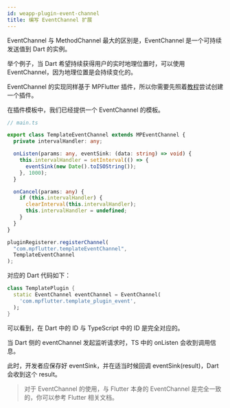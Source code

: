 ```yaml
---
id: weapp-plugin-event-channel
title: 编写 EventChannel 扩展
---
```


EventChannel 与 MethodChannel 最大的区别是，EventChannel 是一个可持续发送值到 Dart 的实例。

举个例子，当 Dart 希望持续获得用户的实时地理位置时，可以使用 EventChannel，因为地理位置是会持续变化的。

EventChannel 的实现同样基于 MPFlutter 插件，所以你需要先照着[教程](./weapp-5-plugin-method-channel.md)尝试创建一个插件。

在插件模板中，我们已经提供一个 EventChannel 的模板。

```typescript
// main.ts

export class TemplateEventChannel extends MPEventChannel {
  private intervalHandler: any;

  onListen(params: any, eventSink: (data: string) => void) {
    this.intervalHandler = setInterval(() => {
      eventSink(new Date().toISOString());
    }, 1000);
  }

  onCancel(params: any) {
    if (this.intervalHandler) {
      clearInterval(this.intervalHandler);
      this.intervalHandler = undefined;
    }
  }
}

pluginRegisterer.registerChannel(
  "com.mpflutter.templateEventChannel",
  TemplateEventChannel
);
```

对应的 Dart 代码如下：

```dart
class TemplatePlugin {
  static EventChannel eventChannel = EventChannel(
    'com.mpflutter.template_plugin_event',
  );
}
```

可以看到，在 Dart 中的 ID 与 TypeScript 中的 ID 是完全对应的。

当 Dart 侧的 eventChannel 发起监听请求时，TS 中的 onListen 会收到调用信息。

此时，开发者应保存好 eventSink，并在适当时候回调 eventSink(result)，Dart 会收到这个 result。

> 对于 EventChannel 的使用，与 Flutter 本身的 EventChannel 是完全一致的，你可以参考 Flutter 相关文档。